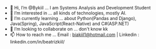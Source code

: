- 👋 Hi, I’m @Bykiil ... I am Systems Analysis and Development Student
- 👀 I’m interested in ... all kinds of technologies, mostly AI.
- 🌱 I’m currently learning ... about Python(Pandas and Django), Java(Spring), JavaScript(React-Native) and C#(ASP.NET)
- 💞️ I’m looking to collaborate on ... don't know kk
- 📫 How to reach me ... Email : biakiil1@hotmail.com | Linkedin : linkedin.com/in/beatrizkiil/

